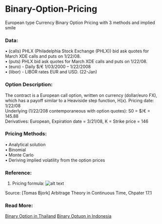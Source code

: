 # Binary-Option-Pricing
European type Currency Binary Option Pricing with 3 methods and implied smile

### Data: 
•	(calls) PHLX (Philadelphia Stock Exchange (PHLX)) bid ask quotes for March XDE calls and puts on 1/22/08. <br />
•	(puts) PHLX bid ask quotes for March XDE calls and puts on 1/22/08. <br />
•	(euro) -  Daily $/€ 1/03/2000 – 1/22/2008 <br />
•	(libor) -  LIBOR rates EUR and USD. (22-Jan) <br />

### Option Description: 
The contract is a European call option, written on currency (dollar/euro FX), which has a payoff similar to a Heaviside step function, H(x).
Pricing date:  1/22/08 <br />
Underlying (1/22/208 contemporaneous with option quotes):  S0 = $/€ = 145.88 <br />
Derivatives:  European, Expiration date = 3/21/08, K = Strike price = 146 <br />

### Pricing Methods:
•	Analytical solution <br />
•	Binomial <br />
•	Monte Carlo <br />
•	Deriving implied volatility from the option prices

### Reference: 
1. Pricing formula: 
![alt text](https://github.com/xinyexu/Binary-Option-Pricing/blob/master/pricing%20formula.png)

Source: [Tomas Bjork] Arbitrage Theory in Continuous Time, Chpater 17.1

### Read More:
[Binary Option in Thailand](https://www.opsibinerid.com)
[Binary Optuon in Indonesia](https://www.fxsinergi.com)


